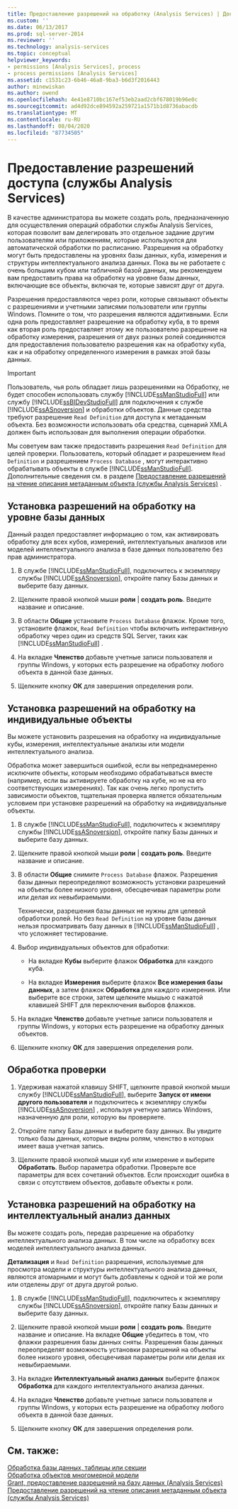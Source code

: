 ```yaml
---
title: Предоставление разрешений на обработку (Analysis Services) | Документация Майкрософт
ms.custom: ''
ms.date: 06/13/2017
ms.prod: sql-server-2014
ms.reviewer: ''
ms.technology: analysis-services
ms.topic: conceptual
helpviewer_keywords:
- permissions [Analysis Services], process
- process permissions [Analysis Services]
ms.assetid: c1531c23-6b46-46a8-9ba3-b6d3f2016443
author: minewiskan
ms.author: owend
ms.openlocfilehash: 4e41e8710bc167ef53eb2aad2cbf678019b96e0c
ms.sourcegitcommit: ad4d92dce894592a259721a1571b1d8736abacdb
ms.translationtype: MT
ms.contentlocale: ru-RU
ms.lasthandoff: 08/04/2020
ms.locfileid: "87734505"
---
```

# <a name="grant-process-permissions-analysis-services"></a>Предоставление разрешений доступа (службы Analysis Services)
  В качестве администратора вы можете создать роль, предназначенную для осуществления операций обработки службы Analysis Services, которая позволит вам делегировать это отдельное задание другим пользователям или приложениям, которые используются для автоматической обработки по расписанию. Разрешения на обработку могут быть предоставлены на уровнях базы данных, куба, измерения и структуры интеллектуального анализа данных. Пока вы не работаете с очень большим кубом или табличной базой данных, мы рекомендуем вам предоставить права на обработку на уровне базы данных, включающие все объекты, включая те, которые зависят друг от друга.  
  
 Разрешения предоставляются через роли, которые связывают объекты с разрешениями и учетными записями пользователи или группы Windows. Помните о том, что разрешения являются аддитивными. Если одна роль предоставляет разрешение на обработку куба, в то время как вторая роль предоставляет этому же пользователю разрешение на обработку измерения, разрешения от двух разных ролей соединяются для предоставления пользователю разрешения как на обработку куба, как и на обработку определенного измерения в рамках этой базы данных.  
  
> [!IMPORTANT]  
>  Пользователь, чья роль обладает лишь разрешениями на Обработку, не будет способен использовать службу [!INCLUDE[ssManStudioFull](../../includes/ssmanstudiofull-md.md)] или службу [!INCLUDE[ssBIDevStudioFull](../../includes/ssbidevstudiofull-md.md)] для подключения к службе [!INCLUDE[ssASnoversion](../../includes/ssasnoversion-md.md)] и обработки объектов. Данные средства требуют разрешение `Read Definition` для доступа к метаданным объекта. Без возможности использовать оба средства, сценарий XMLA должен быть использован для выполнения операции обработки.  
>   
>  Мы советуем вам также предоставить разрешения `Read Definition` для целей проверки. Пользователь, который обладает и разрешением `Read Definition` и разрешением `Process Database` , могут интерактивно обрабатывать объекты в службе [!INCLUDE[ssManStudioFull](../../includes/ssmanstudiofull-md.md)]. Дополнительные сведения см. в разделе [Предоставление разрешений на чтение описания метаданным объекта (службы Analysis Services)](grant-read-definition-permissions-on-object-metadata-analysis-services.md) .  
  
## <a name="set-processing-permissions-at-the-database-level"></a>Установка разрешений на обработку на уровне базы данных  
 Данный раздел предоставляет информацию о том, как активировать обработку для всех кубов, измерений, интеллектуальных анализов или моделей интеллектуального анализа в базе данных пользователю без прав администратора.  
  
1.  В службе [!INCLUDE[ssManStudioFull](../../includes/ssmanstudiofull-md.md)], подключитесь к экземпляру службы [!INCLUDE[ssASnoversion](../../includes/ssasnoversion-md.md)], откройте папку Базы данных и выберите базу данных.  
  
2.  Щелкните правой кнопкой мыши **роли**  |  **создать роль**. Введите название и описание.  
  
3.  В области **Общие** установите `Process Database` флажок. Кроме того, установите флажок, `Read Definition` чтобы включить интерактивную обработку через один из средств SQL Server, таких как [!INCLUDE[ssManStudioFull](../../includes/ssmanstudiofull-md.md)] .  
  
4.  На вкладке **Членство** добавьте учетные записи пользователя и группы Windows, у которых есть разрешение на обработку любого объекта в данной базе данных.  
  
5.  Щелкните кнопку **ОК** для завершения определения роли.  
  
## <a name="set-processing-permissions-on-individual-objects"></a>Установка разрешений на обработку на индивидуальные объекты  
 Вы можете установить разрешения на обработку на индивидуальные кубы, измерения, интеллектуальные анализы или модели интеллектуального анализа.  
  
 Обработка может завершиться ошибкой, если вы непреднамеренно исключите объекты, которым необходимо обрабатываться вместе (например, если вы активируете обработку на кубе, но не на его соответствующих измерениях). Так как очень легко пропустить зависимости объектов, тщательная проверка является обязательным условием при установке разрешений на обработку на индивидуальные объекты.  
  
1.  В службе [!INCLUDE[ssManStudioFull](../../includes/ssmanstudiofull-md.md)], подключитесь к экземпляру службы [!INCLUDE[ssASnoversion](../../includes/ssasnoversion-md.md)], откройте папку Базы данных и выберите базу данных.  
  
2.  Щелкните правой кнопкой мыши **роли**  |  **создать роль**. Введите название и описание.  
  
3.  В области **Общие** снимите `Process Database` флажок. Разрешения базы данных переопределяют возможность установки разрешений на объекты более низкого уровня, обесцвечивая параметры роли или делая их невыбираемыми.  
  
     Технически, разрешения базы данных не нужны для целевой обработки ролей. Но без `Read Definition` на уровне базы данных нельзя просматривать базу данных в [!INCLUDE[ssManStudioFull](../../includes/ssmanstudiofull-md.md)] , что усложняет тестирование.  
  
4.  Выбор индивидуальных объектов для обработки:  
  
    -   На вкладке **Кубы** выберите флажок **Обработка** для каждого куба.  
  
    -   На вкладке **Измерения** выберите флажок **Все измерения базы данных**, а затем флажок **Обработка** для каждого измерения. Или выберите все строки, затем щелкните мышью с нажатой клавишей SHIFT для переключения выборов флажков.  
  
5.  На вкладке **Членство** добавьте учетные записи пользователя и группы Windows, у которых есть разрешение на обработку данных объектов.  
  
6.  Щелкните кнопку **ОК** для завершения определения роли.  
  
## <a name="test-processing"></a>Обработка проверки  
  
1.  Удерживая нажатой клавишу SHIFT, щелкните правой кнопкой мыши службу [!INCLUDE[ssManStudioFull](../../includes/ssmanstudiofull-md.md)], выберите **Запуск от имени другого пользователя** и подключитесь к экземпляру службы [!INCLUDE[ssASnoversion](../../includes/ssasnoversion-md.md)] , используя учетную запись Windows, назначенную для роли, которую вы проверяете.  
  
2.  Откройте папку Базы данных и выберите базу данных. Вы увидите только базы данных, которые видны ролям, членство в которых имеет ваша учетная запись.  
  
3.  Щелкните правой кнопкой мыши куб или измерение и выберите **Обработать**. Выбор параметра обработки. Проверьте все параметры для всех сочетаний объектов. Если происходит ошибка в связи с отсутствием объектов, добавьте объекты к роли.  
  
## <a name="set-processing-permissions-on-a-data-mining-structure"></a>Установка разрешений на обработку на интеллектуальный анализ данных  
 Вы можете создать роль, передав разрешение на обработку интеллектуального анализа данных. В том числе на обработку всех моделей интеллектуального анализа данных.  
  
 **Детализация** и `Read Definition` разрешения, используемые для просмотра модели и структуры интеллектуального анализа данных, являются атомарными и могут быть добавлены к одной и той же роли или отделены друг от друга другой ролью.  
  
1.  В службе [!INCLUDE[ssManStudioFull](../../includes/ssmanstudiofull-md.md)], подключитесь к экземпляру службы [!INCLUDE[ssASnoversion](../../includes/ssasnoversion-md.md)], откройте папку Базы данных и выберите базу данных.  
  
2.  Щелкните правой кнопкой мыши **роли**  |  **создать роль**. Введите название и описание. На вкладке **Общие** убедитесь в том, что флажки разрешения базы данных сняты. Разрешения базы данных переопределят возможность установки разрешений на объекты более низкого уровня, обесцвечивая параметры роли или делая их невыбираемыми.  
  
3.  На вкладке **Интеллектуальный анализ данных** выберите флажок **Обработка** для каждого интеллектуального анализа данных.  
  
4.  На вкладке **Членство** добавьте учетные записи пользователя и группы Windows, у которых есть разрешение на обработку любого объекта в данной базе данных.  
  
5.  Щелкните кнопку **ОК** для завершения определения роли.  
  
## <a name="see-also"></a>См. также:  
 [Обработка базы данных, таблицы или секции](../tabular-models/process-database-table-or-partition-analysis-services.md)   
 [Обработка объектов многомерной модели](processing-a-multidimensional-model-analysis-services.md)   
 [Grant, предоставление разрешений на базу данных &#40;Analysis Services&#41;](grant-database-permissions-analysis-services.md)   
 [Предоставление разрешений на чтение описания метаданным объекта (службы Analysis Services)](grant-read-definition-permissions-on-object-metadata-analysis-services.md)  
  
  
